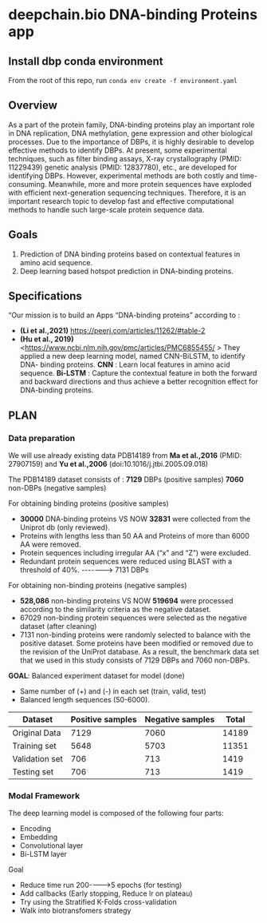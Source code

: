 # deepchain.bio DNA-binding Proteins app #

## Install dbp conda environment ##

From the root of this repo, run
`conda env create -f environment.yaml`


## Overview ##
As a part of the protein family, DNA-binding proteins play an important role in DNA replication, DNA methylation, gene expression and other biological processes. Due to the importance of DBPs, it is highly desirable to develop effective methods to identify DBPs. At present, some experimental techniques, such as filter binding assays, X-ray crystallography (PMID: 11229439) genetic analysis (PMID: 12837780), etc., are developed for identifying DBPs. However, experimental methods are both costly and time-consuming. Meanwhile, more and more protein sequences have exploded with efficient next-generation sequencing techniques. Therefore, it is an important research topic to develop fast and effective computational methods to handle such large-scale protein sequence data.

## Goals ##
1. Prediction of DNA binding proteins based on contextual features in amino acid sequence. 
2. Deep learning based hotspot prediction in DNA-binding proteins.

## Specifications ##
“Our mission is to build an Apps “DNA-binding proteins” according to : 
- **(Li et al.,2021)** <https://peerj.com/articles/11262/#table-2>
- **(Hu et al., 2019)** <https://www.ncbi.nlm.nih.gov/pmc/articles/PMC6855455/ >
They applied a new deep learning model, named CNN-BiLSTM, to identify DNA- binding proteins. 
**CNN** :   Learn local features in amino acid sequence.
**Bi-LSTM** : Capture the contextual feature in both the forward and backward directions and thus achieve a better recognition effect for DNA-binding proteins.

## PLAN ##
### Data preparation ###
We will use already existing data PDB14189 from **Ma et al.,2016** (PMID: 27907159) and **Yu et al.,2006** (doi:10.1016/j.jtbi.2005.09.018)

The PDB14189 dataset consists of : 
 **7129** DBPs (positive samples) 
 **7060** non-DBPs (negative samples)

For obtaining binding proteins (positive samples)
- **30000** DNA-binding proteins VS NOW **32831** were collected from the Uniprot db (only reviewed).
- Proteins with lengths less than 50 AA and Proteins of more than 6000 AA were removed.
- Protein sequences including irregular AA (“x” and “Z”) were excluded.
- Redundant protein sequences were reduced using BLAST with a threshold of 40%.
-------> 7131 DBPs

For obtaining non-binding proteins (negative samples)
- **528,086** non-binding proteins VS NOW **519694** were processed according to the similarity criteria as the negative dataset.
- 67029 non-binding protein sequences were selected as the negative dataset (after cleaning)  
- 7131 non-binding proteins were randomly selected to balance with the positive dataset. 
Some proteins have been modified or removed due to the revision of the UniProt database. As a result, the benchmark data set that we used in this study consists of 7129 DBPs and 7060 non-DBPs.

**GOAL**: Balanced experiment dataset for model (done)
- Same number of (+) and (-) in each set (train, valid, test)
- Balanced length sequences (50-6000).

Dataset        | Positive samples | Negative samples | Total |
-------------- | ---------------- | ---------------- | ----- |
Original Data  | 7129             | 7060             | 14189 |
Training set   | 5648             | 5703             | 11351 |
Validation set | 706              | 713              | 1419  |
Testing set    | 706              | 713              | 1419  |

### Modal Framework ###
The deep learning model is composed of the following four parts: 
- Encoding
- Embedding 
- Convolutional layer
- Bi-LSTM layer

Goal
- Reduce time run 200---->5 epochs (for testing)
- Add callbacks (Early stopping, Reduce lr on plateau)
- Try using the Stratified K-Folds cross-validation
- Walk into biotransfomers strategy 


